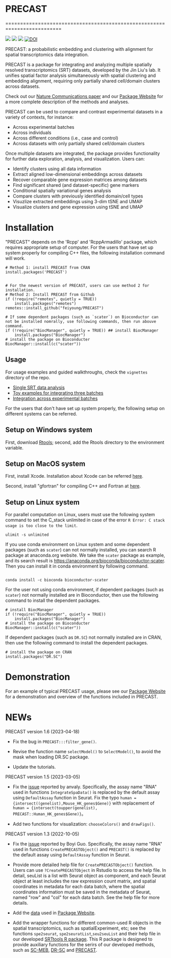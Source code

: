 # PRECAST

=========================================================================
<!-- badges: start -->

[![](https://www.r-pkg.org/badges/version-ago/PRECAST)](https://cran.r-project.org/package=PRECAST)
[![](https://cranlogs.r-pkg.org/badges/PRECAST?color=orange)](https://cran.r-project.org/package=PRECAST)
[![](https://cranlogs.r-pkg.org/badges/grand-total/PRECAST?color=orange)](https://cran.r-project.org/package=PRECAST)
[![DOI](https://zenodo.org/badge/500674213.svg)](https://zenodo.org/badge/latestdoi/500674213)
<!-- badges: end -->

PRECAST: a probabilistic embedding and clustering with alignment for spatial transcriptomics data integration.

PRECAST  is a package for integrating and analyzing multiple spatially resolved transcriptomics (SRT) datasets, developed by the Jin Liu's lab. It unifies spatial factor analysis simultaneously with spatial clustering and embedding alignment, requiring only partially shared cell/domain clusters across datasets.

Check out our [Nature Communications paper](https://www.nature.com/articles/s41467-023-35947-w) and  our [Package Website](https://feiyoung.github.io/PRECAST/index.html) for a more complete description of the methods and analyses. 

PRECAST can be used to compare and contrast experimental datasets in a variety of contexts, for instance:

* Across experimental batches
* Across individuals
* Across different conditions (i.e., case and control)
* Across datasets with only partially shared cell/domain clusters

Once multiple datasets are integrated, the package provides functionality for further data exploration, 
analysis, and visualization. Users can:

* Identify clusters using all data information
* Extract aligned low-dimensional embeddings across datasets
* Recover comparable gene expression matrices among datasets
* Find significant shared (and dataset-specific) gene markers
* Conditional spatially variational genes analysis
* Compare clusters with previously identified domain/cell types
* Visuzlize extracted embeddings using 3-dim tSNE and UMAP
* Visualize clusters and gene expression using tSNE and UMAP

# Installation
"PRECAST" depends on the 'Rcpp' and 'RcppArmadillo' package, which requires appropriate setup of computer. For the users that have set up system properly for compiling C++ files, the following installation command will work.
```{Rmd}
# Method 1: install PRECAST from CRAN
install.packages('PRECAST')


# For the newest version of PRECAST, users can use method 2 for installation.
# Method 2: Install PRECAST from Github
if (!require("remotes", quietly = TRUE))
    install.packages("remotes")
remotes::install_github("feiyoung/PRECAST")

# If some dependent packages (such as `scater`) on Bioconductor can not be installed nomrally, use following commands, then run abouve command.
if (!require("BiocManager", quietly = TRUE)) ## install BiocManager
    install.packages("BiocManager")
# install the package on Bioconducter
BiocManager::install(c("scater"))
```



## Usage
For usage examples and guided walkthroughs, check the `vignettes` directory of the repo. 

* [Single SRT data analysis](https://feiyoung.github.io/PRECAST/articles/PRECAST.DLPFC.html)
* [Toy examples for integrating three batches](https://feiyoung.github.io/PRECAST/articles/PRECAST.Simu.html)
* [Integration across experimental batches](https://feiyoung.github.io/PRECAST/articles/PRECAST.BreastCancer.html)



For the users that don't have set up system properly, the following setup on different systems can be referred.
## Setup on Windows system
First, download [Rtools](https://cran.r-project.org/bin/windows/Rtools/); second, add the Rtools directory to the environment variable.


## Setup on MacOS system
First, install Xcode. Installation about Xcode can be referred [here](https://stackoverflow.com/questions/8291146/xcode-installation-on-mac).


Second, install "gfortran" for compiling C++ and Fortran at [here](https://github.com/fxcoudert/gfortran-for-macOS).


## Setup on Linux  system
For parallel computation on Linux, users must use the following system command to set the C_stack unlimited in case of the error `R Error: C stack usage is too close to the limit`.
```{Linux}
ulimit -s unlimited
```

If you use conda environment on Linux system and some dependent packages (such as `scater`) can not normally installed, you can search R package at anaconda.org website. We take the `scater` package as example, and its search result is https://anaconda.org/bioconda/bioconductor-scater. Then you can install it in conda environment by following command.
```{Linux}

conda install -c bioconda bioconductor-scater
```
For the user not using conda environment, if  dependent packages (such as `scater`) not normally installed are in Bioconductor, then use the following command to install the dependent packages.
```{Linux}
# install BiocManager
if (!require("BiocManager", quietly = TRUE))
    install.packages("BiocManager")
# install the package on Bioconducter
BiocManager::install(c("scater"))
```
If  dependent packages (such as `DR.SC`) not normally installed are in CRAN, then use the following command to install the dependent packages.
```{Linux}
# install the package on CRAN
install.packages("DR.SC")
```


# Demonstration

For an example of typical PRECAST usage, please see our [Package Website](https://feiyoung.github.io/PRECAST/index.html) for a demonstration and overview of the functions included in PRECAST.

# NEWs
PRECAST version 1.6 (2023-04-18)

* Fix the bug in `PRECAST:::filter_gene()`.

* Revise the function name `selectModel()` to `SelectModel()`, to avoid the mask when loading DR.SC package.

* Update the tutorials.

PRECAST version 1.5 (2023-03-05)

* Fix the [issue](https://github.com/feiyoung/PRECAST/issues/2) reported by anvaly. Specifically, the assay name "RNA" used in functions `IntegrateSpaData()`  is replaced  by  the default assay using `DefaultAssay` function in Seurat. Fix the typo `human = {intersect((genelist),Mouse_HK_genes$Gene)}` with replacement of `human = {intersect(toupper(genelist), PRECAST::Human_HK_genes$Gene)}`。


* Add two functions for visualization: `chooseColors()` and `drawFigs()`.

PRECAST version 1.3 (2022-10-05)

* Fix the [issue](https://github.com/feiyoung/PRECAST_Analysis/issues/1) reported by Boyi Guo. Specifically, the assay name "RNA" used in functions `CreatePRECASTObject()` and  `PRECAST()` is replaced  by  the default assay using `DefaultAssay` function in Seurat.

* Provide more detailed help file for `CreatePRECASTObject()` function. Users can use `?CreatePRECASTObject` in Rstudio to access the help file.
In detail, seuList is a list  with Seurat object as component, and each Seurat object at least includes the raw expression count matrix, and spatial coordinates in metadata for each data batch, where the spatial coordinates information must be saved in the metadata of Seurat, named "row" and "col" for each data batch. See the help file for more details.

* Add the [data](https://github.com/feiyoung/PRECAST/tree/main/vignettes_data) used in [Package Website](https://feiyoung.github.io/PRECAST/index.html).

* Add the wrapper functions for different common-used R objects in the spatial transcriptomics, such as spatialExperiment, etc; see the functions `spe2seurat`, `spe2seuratList`,`seu2seuList` and their help file in our developed [SRTtools R package](https://github.com/feiyoung/SRTtools). This R package is designed to provide auxiliary functions for the serirs of our developed methods, such as [SC-MEB](https://github.com/Shufeyangyi2015310117/SC.MEB), [DR-SC](https://github.com/feiyoung//DR.SC) and [PRECAST](https://github.com/feiyoung/PRECAST).

